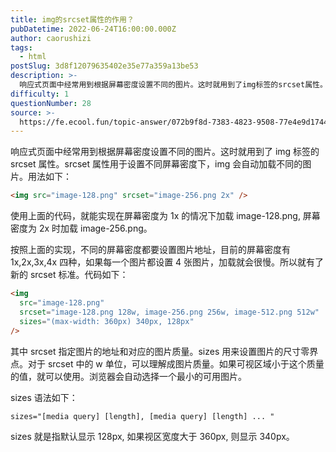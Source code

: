 ```yaml
---
title: img的srcset属性的作⽤？
pubDatetime: 2022-06-24T16:00:00.000Z
author: caorushizi
tags:
  - html
postSlug: 3d8f12079635402e35e77a359a13be53
description: >-
  响应式页面中经常用到根据屏幕密度设置不同的图片。这时就用到了img标签的srcset属性。srcset属性用于设置不同屏幕密度下，img会自动加载不同的图片。用法如下：```html<imgsrc="
difficulty: 1
questionNumber: 28
source: >-
  https://fe.ecool.fun/topic-answer/072b9f8d-7383-4823-9508-77e4e9d1744c?orderBy=updateTime&order=desc&tagId=12
---
```


响应式页面中经常用到根据屏幕密度设置不同的图片。这时就用到了 img 标签的 srcset 属性。srcset 属性用于设置不同屏幕密度下，img 会自动加载不同的图片。用法如下：

```html
<img src="image-128.png" srcset="image-256.png 2x" />
```

使用上面的代码，就能实现在屏幕密度为 1x 的情况下加载 image-128.png, 屏幕密度为 2x 时加载 image-256.png。

按照上面的实现，不同的屏幕密度都要设置图片地址，目前的屏幕密度有 1x,2x,3x,4x 四种，如果每一个图片都设置 4 张图片，加载就会很慢。所以就有了新的 srcset 标准。代码如下：

```html
<img
  src="image-128.png"
  srcset="image-128.png 128w, image-256.png 256w, image-512.png 512w"
  sizes="(max-width: 360px) 340px, 128px"
/>
```

其中 srcset 指定图片的地址和对应的图片质量。sizes 用来设置图片的尺寸零界点。对于 srcset 中的 w 单位，可以理解成图片质量。如果可视区域小于这个质量的值，就可以使用。浏览器会自动选择一个最小的可用图片。

sizes 语法如下：

```html
sizes="[media query] [length], [media query] [length] ... "
```

sizes 就是指默认显示 128px, 如果视区宽度大于 360px, 则显示 340px。
